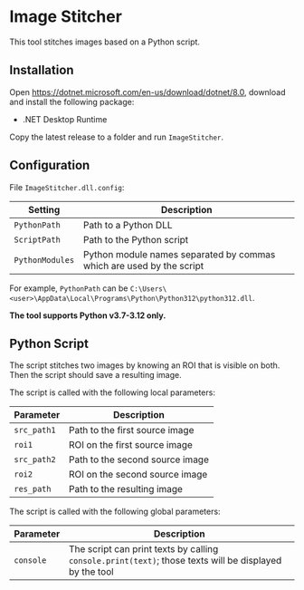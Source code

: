 # Image Stitcher

This tool stitches images based on a Python script.

## Installation

Open https://dotnet.microsoft.com/en-us/download/dotnet/8.0, download and install the following package:
* .NET Desktop Runtime

Copy the latest release to a folder and run `ImageStitcher`.

## Configuration

File `ImageStitcher.dll.config`:

Setting         | Description
----------------|--------------------------
`PythonPath`    | Path to a Python DLL
`ScriptPath`    | Path to the Python script
`PythonModules` | Python module names separated by commas which are used by the script

For example, `PythonPath` can be `C:\Users\<user>\AppData\Local\Programs\Python\Python312\python312.dll`.

**The tool supports Python v3.7-3.12 only.**

## Python Script

The script stitches two images by knowing an ROI that is visible on both. Then the script should save a resulting image.

The script is called with the following local parameters:

Parameter   | Description
------------|--------------------------
`src_path1` | Path to the first source image
`roi1`      | ROI on the first source image
`src_path2` | Path to the second source image
`roi2`      | ROI on the second source image
`res_path`  | Path to the resulting image

The script is called with the following global parameters:

Parameter   | Description
------------|--------------------------
`console`   | The script can print texts by calling `console.print(text)`; those texts will be displayed by the tool
